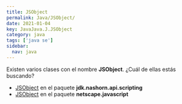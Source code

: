 ```yaml
---
title: JSObject
permalink: Java/JSObject/
date: 2021-01-04
key: JavaJava.J.JSObject
category: java
tags: ['java se']
sidebar: 
  nav: java
---
```


Existen varios clases con el nombre **JSObject**. ¿Cuál de ellas estás buscando?
<ul>
<li><a href="/Java/JSObject-jdk-nashorn-api-scripting/">JSObject</a> en el paquete <strong>jdk.nashorn.api.scripting</strong></li>
<li><a href="/Java/JSObject-netscape-javascript/">JSObject</a> en el paquete <strong>netscape.javascript</strong></li>
<ul>
